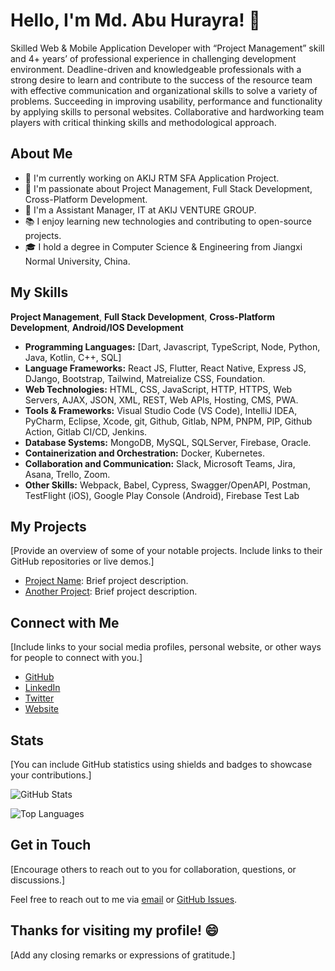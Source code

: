 # Hello, I'm Md. Abu Hurayra! 👋

Skilled Web & Mobile Application Developer with “Project Management” skill and 4+ years’ of professional
experience in challenging development environment. Deadline-driven and knowledgeable professionals with
a strong desire to learn and contribute to the success of the resource team with effective communication and
organizational skills to solve a variety of problems. Succeeding in improving usability, performance and
functionality by applying skills to personal websites. Collaborative and hardworking team players with critical
thinking skills and methodological approach.

## About Me

- 🔭 I'm currently working on AKIJ RTM SFA Application Project.
- 🌱 I'm passionate about Project Management, Full Stack Development, Cross-Platform Development.
- 💼 I'm a Assistant Manager, IT at AKIJ VENTURE GROUP.
- 📚 I enjoy learning new technologies and contributing to open-source projects.
- 🎓 I hold a degree in Computer Science & Engineering from Jiangxi Normal University, China.

## My Skills

**Project Management**, **Full Stack Development**, **Cross-Platform Development**, **Android/IOS Development**

- **Programming Languages:** [Dart, Javascript, TypeScript, Node, Python, Java, Kotlin, C++, SQL]
- **Language Frameworks:** React JS, Flutter, React Native, Express JS, DJango, Bootstrap, Tailwind, Matreialize CSS, Foundation.
- **Web Technologies:** HTML, CSS, JavaScript, HTTP, HTTPS, Web Servers, AJAX, JSON, XML, REST, Web APIs, Hosting, CMS, PWA.
- **Tools & Frameworks:** Visual Studio Code (VS Code), IntelliJ IDEA, PyCharm, Eclipse, Xcode, git, Github, Gitlab, NPM, PNPM, PIP, Github Action, Gitlab CI/CD, Jenkins.
- **Database Systems:** MongoDB, MySQL, SQLServer, Firebase, Oracle.
- **Containerization and Orchestration:** Docker, Kubernetes.
- **Collaboration and Communication:** Slack, Microsoft Teams, Jira, Asana, Trello, Zoom.
- **Other Skills:** Webpack, Babel, Cypress, Swagger/OpenAPI, Postman, TestFlight (iOS), Google Play Console (Android), Firebase Test Lab

## My Projects

[Provide an overview of some of your notable projects. Include links to their GitHub repositories or live demos.]

- [Project Name](https://github.com/your-username/project-name): Brief project description.
- [Another Project](https://github.com/your-username/another-project): Brief project description.

## Connect with Me

[Include links to your social media profiles, personal website, or other ways for people to connect with you.]

- [GitHub](https://github.com/your-username)
- [LinkedIn](https://www.linkedin.com/in/your-profile/)
- [Twitter](https://twitter.com/your-handle)
- [Website](https://www.yourwebsite.com)

## Stats

[You can include GitHub statistics using shields and badges to showcase your contributions.]

![GitHub Stats](https://github-readme-stats.vercel.app/api?username=your-username&show_icons=true)

![Top Languages](https://github-readme-stats.vercel.app/api/top-langs/?username=your-username)

## Get in Touch

[Encourage others to reach out to you for collaboration, questions, or discussions.]

Feel free to reach out to me via [email](mailto:youremail@example.com) or [GitHub Issues](https://github.com/your-username/your-repo/issues).

## Thanks for visiting my profile! 😄

[Add any closing remarks or expressions of gratitude.]
